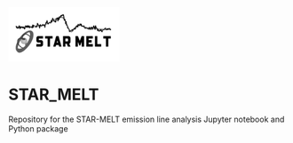 <img src="STAR_MELT_logo.png" width="200">

# STAR_MELT
Repository for the STAR-MELT emission line analysis Jupyter notebook and Python package


